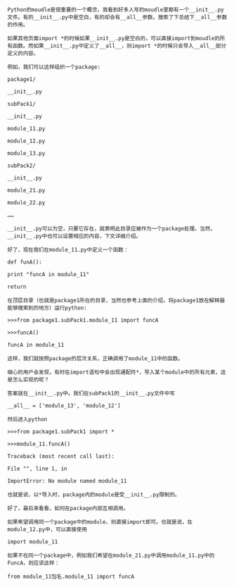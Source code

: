 #

	Python的moudle是很重要的一个概念，我看到好多人写的moudle里都有一个__init__.py文件。有的__init__.py中是空白，有的却会有__all__参数。搜索了下总结下__all__参数的作用。
	
	如果其他页面import *的时候如果__init__.py是空白的，可以直接import到moudle的所有函数。而如果__init__.py中定义了__all__，则import *的时候只会导入__all__部分定义的内容。
	
	例如，我们可以这样组织一个package:
	
	package1/
	
	__init__.py
	
	subPack1/
	
	__init__.py
	
	module_11.py
	
	module_12.py
	
	module_13.py
	
	subPack2/
	
	__init__.py
	
	module_21.py
	
	module_22.py
	
	……
	
	__init__.py可以为空，只要它存在，就表明此目录应被作为一个package处理。当然，__init__.py中也可以设置相应的内容，下文详细介绍。
	
	好了，现在我们在module_11.py中定义一个函数：
	
	def funA():
	
	print "funcA in module_11"
	
	return
	
	在顶层目录（也就是package1所在的目录，当然也参考上面的介绍，将package1放在解释器能够搜索到的地方）运行python:
	
	>>>from package1.subPack1.module_11 import funcA
	
	>>>funcA()
	
	funcA in module_11
	
	这样，我们就按照package的层次关系，正确调用了module_11中的函数。
	
	细心的用户会发现，有时在import语句中会出现通配符*，导入某个module中的所有元素，这是怎么实现的呢？
	
	答案就在__init__.py中。我们在subPack1的__init__.py文件中写
	
	__all__ = ['module_13', 'module_12']
	
	然后进入python
	
	>>>from package1.subPack1 import *
	
	>>>module_11.funcA()
	
	Traceback (most recent call last):
	
	File "", line 1, in
	
	ImportError: No module named module_11
	
	也就是说，以*导入时，package内的module是受__init__.py限制的。
	
	好了，最后来看看，如何在package内部互相调用。
	
	如果希望调用同一个package中的module，则直接import即可。也就是说，在module_12.py中，可以直接使用
	
	import module_11
	
	如果不在同一个package中，例如我们希望在module_21.py中调用module_11.py中的FuncA，则应该这样：
	
	from module_11包名.module_11 import funcA